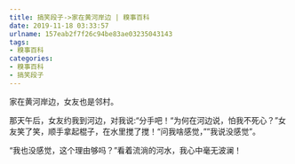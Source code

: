 ```yaml
---
title: 搞笑段子->家在黄河岸边 | 糗事百科
date: 2019-11-18 03:33:57
urlname: 157eab2f7f26c94be83ae03235043143
tags: 
- 糗事百科
categories:
- 糗事百科
- 搞笑段子
---
```

家在黄河岸边，女友也是邻村。

那天午后，女友约我到河边，对我说:“分手吧！“为何在河边说，怕我不死心？”女友笑了笑，顺手拿起棍子，在水里搅了搅！“问我啥感觉，””我说没感觉”。

“我也没感觉，这个理由够吗？”看着流淌的河水，我心中毫无波澜！


